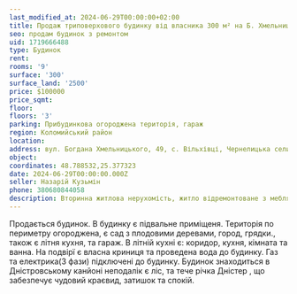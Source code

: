 ```yaml
---
last_modified_at: 2024-06-29T00:00:00+02:00
title: Продаж триповерхового будинку від власника 300 м² на Б. Хмельницького у с. Вільхівці
seo: продам будинок з ремонтом
uid: 1719666488
type: Будинок
rent:
rooms: '9'
surface: '300'
surface_land: '2500'
price: $100000
price_sqmt:
floor:
floors: '3'
parking: Прибудинкова огороджена територія, гараж
region: Коломийський район
location:
address: вул. Богдана Хмельницького, 49, с. Вільхівці, Чернелицька селищна територіальна громада
object:
coordinates: 48.788532,25.377323
date: 2024-06-29T00:00:00.000Z
seller: Назарій Кузьмін
phone: 380680844058
description: Вторинна житлова нерухомість, житло відремонтоване з меблями і технікою придатне і готове для проживання
---
```


Продається будинок. В будинку є підвальне приміщеня. Територія по периметру огороджена, є сад з плодовими деревами, город, грядки., також є літня кухня, та гараж. В літній кухні є: коридор, кухня, кімната та ванна. На подвірї є власна криниця та проведена вода до будинку. Газ та електрика(3 фази) підключені до будинку. Будинок знаходиться в Дністровському канйоні неподалік є ліс, та тече річка Дністер , що забезпечує чудовий краєвид, затишок та спокій.
